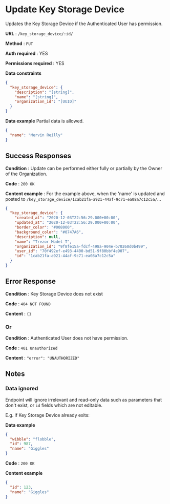 # Update Key Storage Device

Updates the Key Storage Device if the Authenticated User has permission.

**URL** : `/key_storage_device/:id/`

**Method** : `PUT`

**Auth required** : YES

**Permissions required** : YES

**Data constraints**

```json
{
  "key_storage_device": {
    "description": "[string]",
    "name": "[string]",
    "organization_id": "[UUID]"
  }
}
```

**Data example** Partial data is allowed.

```json
{
  "name": "Mervin Reilly"
}
```

## Success Responses

**Condition** : Update can be performed either fully or partially by the Owner
of the Organization.

**Code** : `200 OK`

**Content example** : For the example above, when the 'name' is updated and
posted to `/key_storage_device/1cab21fa-a921-44af-9c71-ea08a7c12c5a/`...

```json
{
  "key_storage_device": {
    "created_at": "2020-12-03T22:56:29.000+00:00",
    "updated_at": "2020-12-03T22:56:29.000+00:00",
    "border_color": "#008000",
    "background_color": "#0747A6",
    "description": null,
    "name": "Trezor Model T",
    "organization_id": "9f8fe15a-fdcf-498a-904e-b70260d0b499",
    "user_id": "70f492ef-e493-4400-bd51-9f80bbf4e907",
    "id": "1cab21fa-a921-44af-9c71-ea08a7c12c5a"
  }
}
```

## Error Response

**Condition** : Key Storage Device does not exist

**Code** : `404 NOT FOUND`

**Content** : `{}`

### Or

**Condition** : Authenticated User does not have permission.

**Code** : `401 Unauthorized`

**Content** : `"error": "UNAUTHORIZED"`

## Notes

### Data ignored

Endpoint will ignore irrelevant and read-only data such as parameters that
don't exist, or `id` fields which are not editable.

E.g. if Key Storage Device already exits:

**Data example**

```json
{
  "wibble": "flobble",
  "id": 987,
  "name": "Giggles"
}
```

**Code** : `200 OK`

**Content example**

```json
{
  "id": 123,
  "name": "Giggles"
}
```
